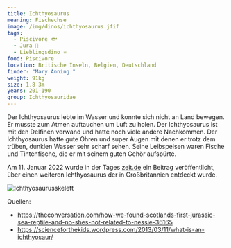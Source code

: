 ```yaml
---
title: Ichthyosaurus
meaning: Fischechse
image: /img/dinos/ichthyosaurus.jfif
tags:
  - Piscivore 🐟
  - Jura 🦴
  - Lieblingsdino ⭐
food: Piscivore
location: Britische Inseln, Belgien, Deutschland
finder: "Mary Anning "
weight: 91kg
size: 1,8-3m
years: 201-190
group: Ichthyosauridae
---
```

Der Ichthyosaurus lebte im Wasser und konnte sich nicht an Land bewegen. Er musste zum Atmen auftauchen um Luft zu holen. Der Ichthyosaurus ist mit den Delfinen verwand und hatte noch viele andere Nachkommen. Der Ichthyosaurus hatte gute Ohren und super Augen mit denen er trotz dem trüben, dunklen Wasser sehr scharf sehen. Seine Leibspeisen waren Fische und Tintenfische, die er mit seinem guten Gehör aufspürte.

Am 11. Januar 2022 wurde in der Tages [zeit.de](https://www.zeit.de/wissen/umwelt/2022-01/ichthyosaurier-fossil-grossbritannien-fund-palaeontologie) ein Beitrag veröffentlicht, über einen weiteren Ichthyosaurus der in Großbritannien entdeckt wurde.

![Ichthyosaurusskelett](/img/dinos/ichthyosaurus-skelett.jfif)

Quellen:

* <https://theconversation.com/how-we-found-scotlands-first-jurassic-sea-reptile-and-no-shes-not-related-to-nessie-36165>
* <https://scienceforthekids.wordpress.com/2013/03/11/what-is-an-ichthyosaur/>